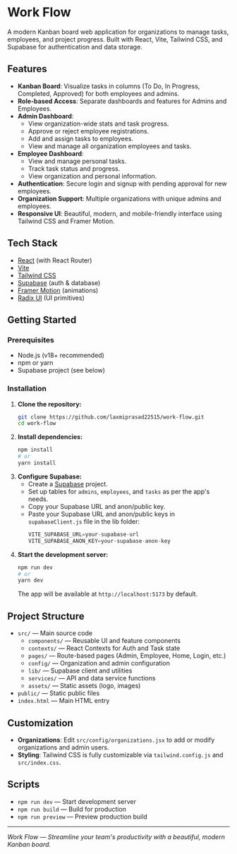 # Work Flow

A modern Kanban board web application for organizations to manage tasks, employees, and project progress. Built with React, Vite, Tailwind CSS, and Supabase for authentication and data storage.

## Features

- **Kanban Board**: Visualize tasks in columns (To Do, In Progress, Completed, Approved) for both employees and admins.
- **Role-based Access**: Separate dashboards and features for Admins and Employees.
- **Admin Dashboard**:
  - View organization-wide stats and task progress.
  - Approve or reject employee registrations.
  - Add and assign tasks to employees.
  - View and manage all organization employees and tasks.
- **Employee Dashboard**:
  - View and manage personal tasks.
  - Track task status and progress.
  - View organization and personal information.
- **Authentication**: Secure login and signup with pending approval for new employees.
- **Organization Support**: Multiple organizations with unique admins and employees.
- **Responsive UI**: Beautiful, modern, and mobile-friendly interface using Tailwind CSS and Framer Motion.

## Tech Stack

- [React](https://react.dev/) (with React Router)
- [Vite](https://vitejs.dev/)
- [Tailwind CSS](https://tailwindcss.com/)
- [Supabase](https://supabase.com/) (auth & database)
- [Framer Motion](https://www.framer.com/motion/) (animations)
- [Radix UI](https://www.radix-ui.com/) (UI primitives)

## Getting Started

### Prerequisites
- Node.js (v18+ recommended)
- npm or yarn
- Supabase project (see below)

### Installation

1. **Clone the repository:**
   ```sh
   git clone https://github.com/laxmiprasad22515/work-flow.git
   cd work-flow
   ```
2. **Install dependencies:**
   ```sh
   npm install
   # or
   yarn install
   ```
3. **Configure Supabase:**
   - Create a [Supabase](https://supabase.com/) project.
   - Set up tables for `admins`, `employees`, and `tasks` as per the app's needs.
   - Copy your Supabase URL and anon/public key.
   - Paste your Supabase URL and anon/public keys in `supabaseClient.js` file in the lib folder:
     ```supabaseClient.js
     VITE_SUPABASE_URL=your-supabase-url
     VITE_SUPABASE_ANON_KEY=your-supabase-anon-key
     ```
4. **Start the development server:**
   ```sh
   npm run dev
   # or
   yarn dev
   ```
   The app will be available at `http://localhost:5173` by default.

## Project Structure

- `src/` — Main source code
  - `components/` — Reusable UI and feature components
  - `contexts/` — React Contexts for Auth and Task state
  - `pages/` — Route-based pages (Admin, Employee, Home, Login, etc.)
  - `config/` — Organization and admin configuration
  - `lib/` — Supabase client and utilities
  - `services/` — API and data service functions
  - `assets/` — Static assets (logo, images)
- `public/` — Static public files
- `index.html` — Main HTML entry

## Customization
- **Organizations**: Edit `src/config/organizations.jsx` to add or modify organizations and admin users.
- **Styling**: Tailwind CSS is fully customizable via `tailwind.config.js` and `src/index.css`.

## Scripts
- `npm run dev` — Start development server
- `npm run build` — Build for production
- `npm run preview` — Preview production build



---

*Work Flow — Streamline your team's productivity with a beautiful, modern Kanban board.*
